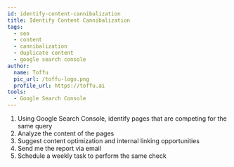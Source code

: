 ```yaml
---
id: identify-content-cannibalization
title: Identify Content Cannibalization
tags:
  - seo
  - content
  - cannibalization
  - duplicate content
  - google search console
author:
  name: Toffu
  pic_url: /toffu-logo.png
  profile_url: https://toffu.ai
tools:
  - Google Search Console
---
```


1. Using Google Search Console, identify pages that are competing for the same query
2. Analyze the content of the pages
3. Suggest content optimization and internal linking opportunities
4. Send me the report via email
5. Schedule a weekly task to perform the same check
